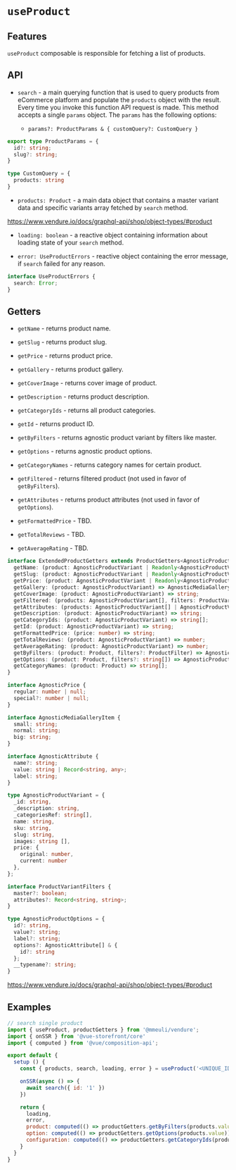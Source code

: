 # `useProduct`

## Features

`useProduct` composable is responsible for fetching a list of products.

## API

- `search` - a main querying function that is used to query products from eCommerce platform and populate the `products` object with the result. Every time you invoke this function API request is made. This method accepts a single `params` object. The `params` has the following options:

  - `params?: ProductParams & { customQuery?: CustomQuery }`

```ts
export type ProductParams = {
  id?: string;
  slug?: string;
}

type CustomQuery = {
  products: string
}
```

- `products: Product` - a main data object that contains a master variant data and specific variants array fetched by `search` method.

<https://www.vendure.io/docs/graphql-api/shop/object-types/#product>

- `loading: boolean` - a reactive object containing information about loading state of your `search` method.

- `error: UseProductErrors` - reactive object containing the error message, if `search` failed for any reason.

```ts
interface UseProductErrors {
  search: Error;
}
```

## Getters

- `getName` - returns product name.

- `getSlug` - returns product slug.

- `getPrice` - returns product price.

- `getGallery` - returns product gallery.

- `getCoverImage` - returns cover image of product.

- `getDescription` - returns product description.

- `getCategoryIds` - returns all product categories.

- `getId` - returns product ID.

- `getByFilters` - returns agnostic product variant by filters like master.

- `getOptions` - returns agnostic product options.

- `getCategoryNames` - returns category names for certain product.

- `getFiltered` - returns filtered product (not used in favor of `getByFilters`).

- `getAttributes` - returns product attributes (not used in favor of `getOptions`).

- `getFormattedPrice` - TBD.

- `getTotalReviews` - TBD.

- `getAverageRating` - TBD.

```ts
interface ExtendedProductGetters extends ProductGetters<AgnosticProductVariant {
  getName: (product: AgnosticProductVariant | Readonly<AgnosticProductVariant>) => string;
  getSlug: (product: AgnosticProductVariant | Readonly<AgnosticProductVariant>) => string;
  getPrice: (product: AgnosticProductVariant | Readonly<AgnosticProductVariant>) => AgnosticPrice;
  getGallery: (product: AgnosticProductVariant) => AgnosticMediaGalleryItem[];
  getCoverImage: (product: AgnosticProductVariant) => string;
  getFiltered: (products: AgnosticProductVariant[], filters: ProductVariantFilters | any = {}) => AgnosticProductVariant[];
  getAttributes: (products: AgnosticProductVariant[] | AgnosticProductVariant, filterByAttributeName?: string[]) => Record<string, AgnosticAttribute | string>;
  getDescription: (product: AgnosticProductVariant) => string;
  getCategoryIds: (product: AgnosticProductVariant) => string[];
  getId: (product: AgnosticProductVariant) => string;
  getFormattedPrice: (price: number) => string;
  getTotalReviews: (product: AgnosticProductVariant) => number;
  getAverageRating: (product: AgnosticProductVariant) => number;
  getByFilters: (product: Product, filters?: ProductFilter) => AgnosticProductVariant[] | AgnosticProductVariant;
  getOptions: (product: Product, filters?: string[]) => AgnosticProductOptions[]
  getCategoryNames: (product: Product) => string[];
}

interface AgnosticPrice {
  regular: number | null;
  special?: number | null;
}

interface AgnosticMediaGalleryItem {
  small: string;
  normal: string;
  big: string;
}

interface AgnosticAttribute {
  name?: string;
  value: string | Record<string, any>;
  label: string;
}

type AgnosticProductVariant = {
  _id: string,
  _description: string,
  _categoriesRef: string[],
  name: string,
  sku: string,
  slug: string,
  images: string [],
  price: {
    original: number,
    current: number
  },
};

interface ProductVariantFilters {
  master?: boolean;
  attributes?: Record<string, string>;
}

type AgnosticProductOptions = {
  id?: string,
  value?: string;
  label?: string;
  options?: AgnosticAttribute[] & {
    id?: string
  };
  __typename?: string;
}
```

<https://www.vendure.io/docs/graphql-api/shop/object-types/#product>

## Examples

```js
// search single product
import { useProduct, productGetters } from '@mmeuli/vendure';
import { onSSR } from '@vue-storefront/core'
import { computed } from '@vue/composition-api';

export default {
  setup () {
    const { products, search, loading, error } = useProduct('<UNIQUE_ID>');

    onSSR(async () => {
      await search({ id: '1' })
    })

    return {
      loading,
      error,
      product: computed(() => productGetters.getByFilters(products.value, { master: true, attributes: context.root.$route.query })),
      option: computed(() => productGetters.getOptions(products.value)),
      configuration: computed(() => productGetters.getCategoryIds(product.value))
    }
  }
}
```
